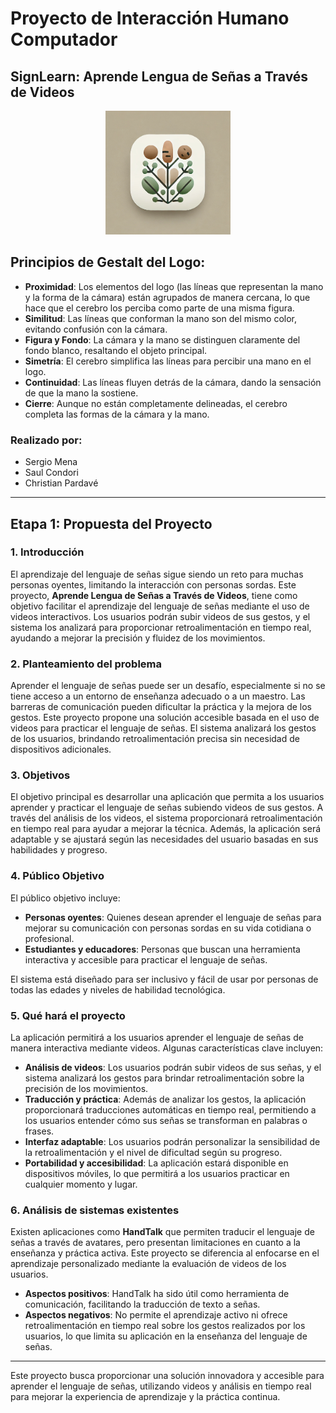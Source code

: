 # Proyecto de Interacción Humano Computador
## SignLearn: Aprende Lengua de Señas a Través de Videos

<p align="center">
  <img src="img/new_logo.png" alt="Logo del Proyecto" width="200">
</p>

## Principios de Gestalt del Logo:

- **Proximidad**: Los elementos del logo (las líneas que representan la mano y la forma de la cámara) están agrupados de manera cercana, lo que hace que el cerebro los perciba como parte de una misma figura.
- **Similitud**: Las líneas que conforman la mano son del mismo color, evitando confusión con la cámara.
- **Figura y Fondo**: La cámara y la mano se distinguen claramente del fondo blanco, resaltando el objeto principal.
- **Simetría**: El cerebro simplifica las líneas para percibir una mano en el logo.
- **Continuidad**: Las líneas fluyen detrás de la cámara, dando la sensación de que la mano la sostiene.
- **Cierre**: Aunque no están completamente delineadas, el cerebro completa las formas de la cámara y la mano.

### Realizado por:
- Sergio Mena
- Saul Condori
- Christian Pardavé

---

## Etapa 1: Propuesta del Proyecto

### 1. Introducción
El aprendizaje del lenguaje de señas sigue siendo un reto para muchas personas oyentes, limitando la interacción con personas sordas. Este proyecto, **Aprende Lengua de Señas a Través de Videos**, tiene como objetivo facilitar el aprendizaje del lenguaje de señas mediante el uso de videos interactivos. Los usuarios podrán subir videos de sus gestos, y el sistema los analizará para proporcionar retroalimentación en tiempo real, ayudando a mejorar la precisión y fluidez de los movimientos.

### 2. Planteamiento del problema
Aprender el lenguaje de señas puede ser un desafío, especialmente si no se tiene acceso a un entorno de enseñanza adecuado o a un maestro. Las barreras de comunicación pueden dificultar la práctica y la mejora de los gestos. Este proyecto propone una solución accesible basada en el uso de videos para practicar el lenguaje de señas. El sistema analizará los gestos de los usuarios, brindando retroalimentación precisa sin necesidad de dispositivos adicionales.

### 3. Objetivos
El objetivo principal es desarrollar una aplicación que permita a los usuarios aprender y practicar el lenguaje de señas subiendo videos de sus gestos. A través del análisis de los videos, el sistema proporcionará retroalimentación en tiempo real para ayudar a mejorar la técnica. Además, la aplicación será adaptable y se ajustará según las necesidades del usuario basadas en sus habilidades y progreso.

### 4. Público Objetivo
El público objetivo incluye:

- **Personas oyentes**: Quienes desean aprender el lenguaje de señas para mejorar su comunicación con personas sordas en su vida cotidiana o profesional.
- **Estudiantes y educadores**: Personas que buscan una herramienta interactiva y accesible para practicar el lenguaje de señas.

El sistema está diseñado para ser inclusivo y fácil de usar por personas de todas las edades y niveles de habilidad tecnológica.

### 5. Qué hará el proyecto
La aplicación permitirá a los usuarios aprender el lenguaje de señas de manera interactiva mediante videos. Algunas características clave incluyen:

- **Análisis de videos**: Los usuarios podrán subir videos de sus señas, y el sistema analizará los gestos para brindar retroalimentación sobre la precisión de los movimientos.
- **Traducción y práctica**: Además de analizar los gestos, la aplicación proporcionará traducciones automáticas en tiempo real, permitiendo a los usuarios entender cómo sus señas se transforman en palabras o frases.
- **Interfaz adaptable**: Los usuarios podrán personalizar la sensibilidad de la retroalimentación y el nivel de dificultad según su progreso.
- **Portabilidad y accesibilidad**: La aplicación estará disponible en dispositivos móviles, lo que permitirá a los usuarios practicar en cualquier momento y lugar.

### 6. Análisis de sistemas existentes
Existen aplicaciones como **HandTalk** que permiten traducir el lenguaje de señas a través de avatares, pero presentan limitaciones en cuanto a la enseñanza y práctica activa. Este proyecto se diferencia al enfocarse en el aprendizaje personalizado mediante la evaluación de videos de los usuarios.

- **Aspectos positivos**: HandTalk ha sido útil como herramienta de comunicación, facilitando la traducción de texto a señas.
- **Aspectos negativos**: No permite el aprendizaje activo ni ofrece retroalimentación en tiempo real sobre los gestos realizados por los usuarios, lo que limita su aplicación en la enseñanza del lenguaje de señas.

---

Este proyecto busca proporcionar una solución innovadora y accesible para aprender el lenguaje de señas, utilizando videos y análisis en tiempo real para mejorar la experiencia de aprendizaje y la práctica continua.
